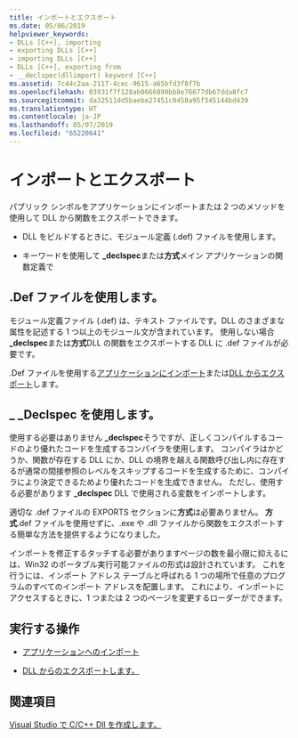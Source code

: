 ```yaml
---
title: インポートとエクスポート
ms.date: 05/06/2019
helpviewer_keywords:
- DLLs [C++], importing
- exporting DLLs [C++]
- importing DLLs [C++]
- DLLs [C++], exporting from
- __declspec(dllimport) keyword [C++]
ms.assetid: 7c44c2aa-2117-4cec-9615-a65bfd3f8f7b
ms.openlocfilehash: 03931f7f128ab0666890bb8e76677db67dda8fc7
ms.sourcegitcommit: da32511dd5baebe27451c0458a95f345144bd439
ms.translationtype: HT
ms.contentlocale: ja-JP
ms.lasthandoff: 05/07/2019
ms.locfileid: "65220641"
---
```

# <a name="importing-and-exporting"></a>インポートとエクスポート

パブリック シンボルをアプリケーションにインポートまたは 2 つのメソッドを使用して DLL から関数をエクスポートできます。

- DLL をビルドするときに、モジュール定義 (.def) ファイルを使用します。

- キーワードを使用して **_declspec**または**方式**メイン アプリケーションの関数定義で

## <a name="using-a-def-file"></a>.Def ファイルを使用します。

モジュール定義ファイル (.def) は、テキスト ファイルです。DLL のさまざまな属性を記述する 1 つ以上のモジュール文が含まれています。 使用しない場合 **_declspec**または**方式**DLL の関数をエクスポートする DLL に .def ファイルが必要です。

.Def ファイルを使用する[アプリケーションにインポート](importing-using-def-files.md)または[DLL からエクスポート](exporting-from-a-dll-using-def-files.md)します。

## <a name="using-declspec"></a>_ _Declspec を使用します。

使用する必要はありません **_declspec**そうですが、正しくコンパイルするコードのより優れたコードを生成するコンパイラを使用します。 コンパイラはかどうか、関数が存在する DLL にか、DLL の境界を越える関数呼び出し内に存在するが通常の間接参照のレベルをスキップするコードを生成するために、コンパイラにより決定できるためより優れたコードを生成できません。 ただし、使用する必要があります **_declspec** DLL で使用される変数をインポートします。

適切な .def ファイルの EXPORTS セクションに**方式**は必要ありません。 **方式**.def ファイルを使用せずに、.exe や .dll ファイルから関数をエクスポートする簡単な方法を提供するようになりました。

インポートを修正するタッチする必要がありますページの数を最小限に抑えるには、Win32 のポータブル実行可能ファイルの形式は設計されています。 これを行うには、インポート アドレス テーブルと呼ばれる 1 つの場所で任意のプログラムのすべてのインポート アドレスを配置します。 これにより、インポートにアクセスするときに、1 つまたは 2 つのページを変更するローダーができます。

## <a name="what-do-you-want-to-do"></a>実行する操作

- [アプリケーションへのインポート](importing-into-an-application-using-declspec-dllimport.md)

- [DLL からのエクスポートします。](exporting-from-a-dll.md)

## <a name="see-also"></a>関連項目

[Visual Studio で C/C++ Dll を作成します。](dlls-in-visual-cpp.md)
